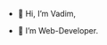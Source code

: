 - 👋 Hi, I’m Vadim,

- 👀 I’m  Web-Developer.


<!---
wadush/wadush is a ✨ special ✨ repository because its `README.md` (this file) appears on your GitHub profile.
You can click the Preview link to take a look at your changes.
--->
